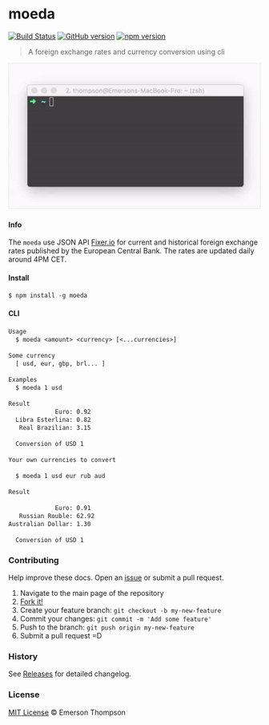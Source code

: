 # moeda
[![Build Status](https://travis-ci.org/thompsonemerson/moeda.svg?branch=master)](https://travis-ci.org/thompsonemerson/moeda)
[![GitHub version](https://badge.fury.io/gh/thompsonemerson%2Fmoeda.svg)](https://badge.fury.io/gh/thompsonemerson%2Fmoeda)
[![npm version](https://badge.fury.io/js/moeda.svg)](http://badge.fury.io/js/moeda)
> A foreign exchange rates and currency conversion using cli


<p align="center">
  <img src="demo.gif" alt="demo gif">
</p>


#### Info
The `moeda` use JSON API [Fixer.io](http://fixer.io/) for current and historical foreign exchange rates published by the European Central Bank.
The rates are updated daily around 4PM CET.


#### Install
```
$ npm install -g moeda
```

#### CLI
```
Usage
  $ moeda <amount> <currency> [<...currencies>]

Some currency
  [ usd, eur, gbp, brl... ]

Examples
  $ moeda 1 usd

Result
             Euro: 0.92
  Libra Esterlina: 0.82
   Real Brazilian: 3.15

  Conversion of USD 1

Your own currencies to convert

  $ moeda 1 usd eur rub aud

Result

             Euro: 0.91
   Russian Rouble: 62.92
Australian Dollar: 1.30

  Conversion of USD 1
```


### Contributing
Help improve these docs. Open an [issue](https://github.com/thompsonemerson/moeda/issues/new) or submit a pull request.

1. Navigate to the main page of the repository
1. [Fork it!](https://github.com/thompsonemerson/moeda#fork-destination-box)
1. Create your feature branch: `git checkout -b my-new-feature`
1. Commit your changes: `git commit -m 'Add some feature'`
1. Push to the branch: `git push origin my-new-feature`
1. Submit a pull request =D


### History
See [Releases](https://github.com/thompsonemerson/moeda/releases) for detailed changelog.


### License
[MIT License](http://thompsonemerson.mit-license.org/) © Emerson Thompson

